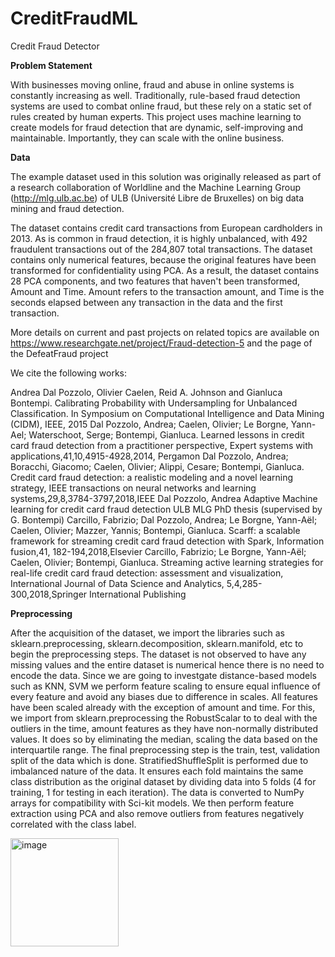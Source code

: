# CreditFraudML
Credit Fraud Detector


**Problem Statement**

With businesses moving online, fraud and abuse in online systems is constantly increasing as well. Traditionally, rule-based fraud detection systems are used to combat online fraud, but these rely on a static set of rules created by human experts. This project uses machine learning to create models for fraud detection that are dynamic, self-improving and maintainable. Importantly, they can scale with the online business.

**Data**

The example dataset used in this solution was originally released as part of a research collaboration of Worldline and the Machine Learning Group (http://mlg.ulb.ac.be) of ULB (Université Libre de Bruxelles) on big data mining and fraud detection.

The dataset contains credit card transactions from European cardholders in 2013. As is common in fraud detection, it is highly unbalanced, with 492 fraudulent transactions out of the 284,807 total transactions. The dataset contains only numerical features, because the original features have been transformed for confidentiality using PCA. As a result, the dataset contains 28 PCA components, and two features that haven't been transformed, Amount and Time. Amount refers to the transaction amount, and Time is the seconds elapsed between any transaction in the data and the first transaction.

More details on current and past projects on related topics are available on https://www.researchgate.net/project/Fraud-detection-5 and the page of the DefeatFraud project

We cite the following works:

Andrea Dal Pozzolo, Olivier Caelen, Reid A. Johnson and Gianluca Bontempi. Calibrating Probability with Undersampling for Unbalanced Classification. In Symposium on Computational Intelligence and Data Mining (CIDM), IEEE, 2015
Dal Pozzolo, Andrea; Caelen, Olivier; Le Borgne, Yann-Ael; Waterschoot, Serge; Bontempi, Gianluca. Learned lessons in credit card fraud detection from a practitioner perspective, Expert systems with applications,41,10,4915-4928,2014, Pergamon
Dal Pozzolo, Andrea; Boracchi, Giacomo; Caelen, Olivier; Alippi, Cesare; Bontempi, Gianluca. Credit card fraud detection: a realistic modeling and a novel learning strategy, IEEE transactions on neural networks and learning systems,29,8,3784-3797,2018,IEEE
Dal Pozzolo, Andrea Adaptive Machine learning for credit card fraud detection ULB MLG PhD thesis (supervised by G. Bontempi)
Carcillo, Fabrizio; Dal Pozzolo, Andrea; Le Borgne, Yann-Aël; Caelen, Olivier; Mazzer, Yannis; Bontempi, Gianluca. Scarff: a scalable framework for streaming credit card fraud detection with Spark, Information fusion,41, 182-194,2018,Elsevier
Carcillo, Fabrizio; Le Borgne, Yann-Aël; Caelen, Olivier; Bontempi, Gianluca. Streaming active learning strategies for real-life credit card fraud detection: assessment and visualization, International Journal of Data Science and Analytics, 5,4,285-300,2018,Springer International Publishing

**Preprocessing**

After the acquisition of the dataset, we import the libraries such as sklearn.preprocessing,
sklearn.decomposition, sklearn.manifold, etc to begin the preprocessing steps. The dataset is not
observed to have any missing values and the entire dataset is numerical hence there is no need
to encode the data. Since we are going to investgate distance-based models such as KNN, SVM
we perform feature scaling to ensure equal influence of every feature and avoid any biases due to
difference in scales. All features have been scaled already with the exception of amount and time.
For this, we import from sklearn.preprocessing the RobustScalar to to deal with the outliers in
the time, amount features as they have non-normally distributed values. It does so by eliminating
the median, scaling the data based on the interquartile range. The final preprocessing step is the train, test, validation split of the data which is done. StratifiedShuffleSplit is performed due to
imbalanced nature of the data. It ensures each fold maintains the same class distribution as the
original dataset by dividing data into 5 folds (4 for training, 1 for testing in each iteration). The
data is converted to NumPy arrays for compatibility with Sci-kit models. We then perform feature extraction using PCA and also remove outliers from features negatively correlated with the class label.


<img width="173" alt="image" src="https://github.com/user-attachments/assets/a610bc01-4956-47a5-a4b4-556ebd48d75b" />

